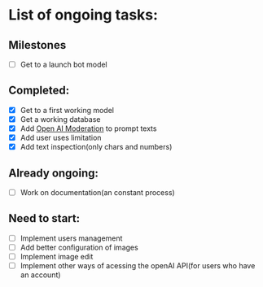 # List of ongoing tasks:

## Milestones

- [ ] Get to a launch bot model

## Completed:

- [x] Get to a first working model
- [x] Get a working database
- [x] Add [Open AI Moderation](https://beta.openai.com/docs/guides/moderation/overview) to prompt texts
- [x] Add user uses limitation
- [x] Add text inspection(only chars and numbers)

## Already ongoing:

- [ ] Work on documentation(an constant process)

## Need to start:

- [ ] Implement users management
- [ ] Add better configuration of images
- [ ] Implement image edit
- [ ] Implement other ways of acessing the openAI API(for users who have an account)
